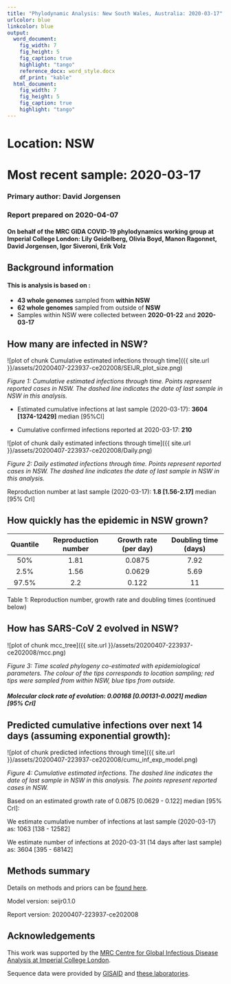 ```yaml
---
title: "Phylodynamic Analysis: New South Wales, Australia: 2020-03-17"
urlcolor: blue
linkcolor: blue
output:
  word_document:
    fig_width: 7
    fig_height: 5
    fig_caption: true
    highlight: "tango"
    reference_docx: word_style.docx
    df_print: "kable"
  html_document:
    fig_width: 7
    fig_height: 5
    fig_caption: true
    highlight: "tango"
---
```







# Location: NSW
# Most recent sample: 2020-03-17


### Primary author: David Jorgensen

### Report prepared on 2020-04-07

#### On behalf of the MRC GIDA COVID-19 phylodynamics working group at Imperial College London: Lily Geidelberg, Olivia Boyd, Manon Ragonnet, David Jorgensen,  Igor Siveroni, Erik Volz




## Background information  




#### This is analysis is based on : 
  
* **43 whole genomes** sampled from **within NSW**
* **62 whole genomes** sampled from outside of **NSW**
* Samples within NSW were collected between **2020-01-22** and **2020-03-17**


## How many are infected in NSW?





![plot of chunk Cumulative estimated infections through time]({{ site.url }}/assets/20200407-223937-ce202008/SEIJR_plot_size.png)

*Figure 1: Cumulative estimated infections through time. Points represent reported cases in NSW. The dashed line indicates the date of last sample in NSW in this analysis.*


* Estimated cumulative infections at last sample (2020-03-17): **3604 [1374-12429]** median [95%CI]

* Cumulative confirmed infections reported at 2020-03-17: 
**210**  


![plot of chunk daily estimated infections through time]({{ site.url }}/assets/20200407-223937-ce202008/Daily.png)

*Figure 2: Daily estimated infections through time. Points represent reported cases in NSW. The dashed line indicates the date of last sample in NSW in this analysis.*



Reproduction number at last sample (2020-03-17): **1.8 [1.56-2.17]** median [95% CrI]


## How quickly has the epidemic in NSW grown?





 

 | Quantile | Reproduction number | Growth rate (per day) | Doubling time (days) |
 |:--------:|:-------------------:|:---------------------:|:--------------------:|
 |   50%    |        1.81         |        0.0875         |         7.92         |
 |   2.5%   |        1.56         |        0.0629         |         5.69         |
 |  97.5%   |         2.2         |         0.122         |          11          |
 
 Table 1: Reproduction number, growth rate and doubling times (continued below)
 




## How has SARS-CoV 2 evolved in NSW?



![plot of chunk mcc_tree]({{ site.url }}/assets/20200407-223937-ce202008/mcc.png)

*Figure 3: Time scaled phylogeny co-estimated with epidemiological parameters. The colour of the tips corresponds to location sampling; red tips were sampled from within NSW, blue tips from outside.*



##### Molecular clock rate of evolution: **0.00168 [0.00131-0.0021]** median [95% CrI]  

<!-- #### (optional) Number of introductions into NSW (someone needs to write code to compute this) -->




## Predicted cumulative infections over next 14 days (assuming exponential growth):



![plot of chunk predicted infections through time]({{ site.url }}/assets/20200407-223937-ce202008/cumu_inf_exp_model.png)

*Figure 4: Cumulative estimated infections. The dashed line indicates the date of last sample in NSW in this analysis. The points represent reported cases in NSW.*

Based on an estimated growth rate of 0.0875 [0.0629 - 0.122] median [95% CrI]:  

We estimate cumulative number of infections at last sample (2020-03-17) as: 1063 [138 - 12582]

We estimate number of infections at 2020-03-31 (14 days after last sample) as:
3604 [395 - 68142]  




## Methods summary



Details on methods and priors can be [found here](http://whoinfectedwhom.org/seijr0.1.0_methods.pdf).


Model version: seijr0.1.0

Report version: 20200407-223937-ce202008


## Acknowledgements

This work was supported by the [MRC Centre for Global Infectious Disease Analysis at Imperial College London](https://www.imperial.ac.uk/mrc-global-infectious-disease-analysis).

Sequence data were provided by [GISAID](http://www.epicov.org) and [these laboratories](http://whoinfectedwhom.org/gisaid_cov2020_acknowledgement_table.xls).



